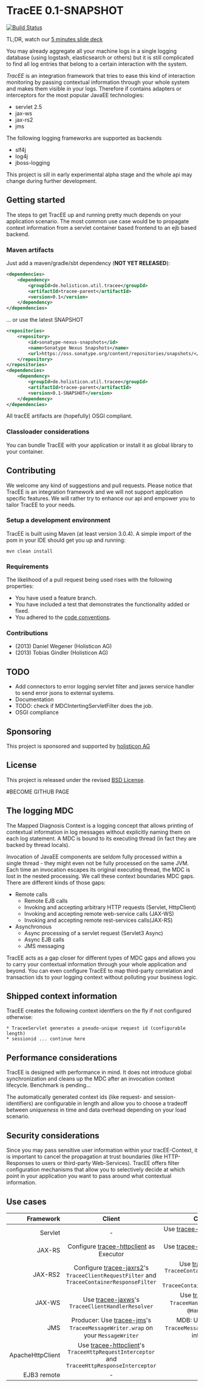 # TracEE 0.1-SNAPSHOT

[![Build Status](https://secure.travis-ci.org/holisticon/tracee.png)](https://travis-ci.org/holisticon/tracee)

TL;DR, watch our [5 minutes slide deck](http://holisticon.github.io/tracee/docs/slides/)

You may already aggregate all your machine logs in a single logging database (using logstash, elasticsearch or others) but it is still
complicated to find all log entries that belong to a certain interaction with the system.

*TracEE* is an integration framework that tries to ease this kind of interaction monitoring by passing contextual information
through your whole system and makes them visible in your logs. Therefore if contains adapters or interceptors for the most popular JavaEE technologies:

* servlet 2.5
* jax-ws
* jax-rs2
* jms

The following logging frameworks are supported as backends

* slf4j
* log4j
* jboss-logging

This project is sill in early experimental alpha stage and the whole api may change during further development.

## Getting started

The steps to get TracEE up and running pretty much depends on your application scenario. The most common use case would be to
propagate context information from a servlet container based frontend to an ejb based backend.


### Maven artifacts

Just add a maven/gradle/sbt dependency (__NOT YET RELEASED__):
```xml
<dependencies>
    <dependency>
        <groupId>de.holisticon.util.tracee</groupId>
        <artifactId>tracee-parent</artifactId>
        <version>0.1</version>
    </dependency>
</dependencies>
```

... or use the latest SNAPSHOT

```xml
<repositories>
    <repository>
        <id>sonatype-nexus-snapshots</id>
        <name>Sonatype Nexus Snapshots</name>
        <url>https://oss.sonatype.org/content/repositories/snapshots/</url>
    </repository>
</repositories>
<dependencies>
    <dependency>
        <groupId>de.holisticon.util.tracee</groupId>
        <artifactId>tracee-parent</artifactId>
        <version>0.1-SNAPSHOT</version>
    </dependency>
</dependencies>
```

All tracEE artifacts are (hopefully) OSGI compliant.

### Classloader considerations

You can bundle TracEE with your application or install it as global library to your container.


## Contributing

We welcome any kind of suggestions and pull requests. Please notice that TracEE is an integration framework and we will not support
application specific features. We will rather try to enhance our api and empower you to tailor TracEE to your needs.

### Setup a development environment
TracEE is built using Maven (at least version 3.0.4).
A simple import of the pom in your IDE should get you up and running:

``mvn clean install``

### Requirements
The likelihood of a pull request being used rises with the following properties:

- You have used a feature branch.
- You have included a test that demonstrates the functionality added or fixed.
- You adhered to the [code conventions](http://www.oracle.com/technetwork/java/javase/documentation/codeconvtoc-136057.html).

### Contributions

- (2013) Daniel Wegener (Holisticon AG)
- (2013) Tobias Gindler (Holisticon AG)

## TODO
- Add connectors to error logging servlet filter and jaxws service handler to send error jsons to external systems.
- Documentation
- TODO: check if MDCIntertingServletFilter does the job.
- OSGI compliance

## Sponsoring
This project is sponsored and supported by [holisticon AG](http://www.holisticon.de/)

## License
This project is released under the revised [BSD License](LICENSE).

#BECOME GITHUB PAGE
## The logging MDC
The Mapped Diagnosis Context is a logging concept that allows printing of contextual information in log messages
without explicitly naming them on each log statement. A MDC is bound to its executing thread (in fact they are backed by thread locals).

Invocation of JavaEE components are seldom fully processed within a single thread - they might even not be fully processed
on the same JVM. Each time an invocation escapes its original executing thread, the MDC is lost in the nested processing.
We call these context boundaries MDC gaps. There are different kinds of those gaps:

* Remote calls
    * Remote EJB calls
    * Invoking and accepting arbitrary HTTP requests (Servlet, HttpClient)
    * Invoking and accepting remote web-service calls (JAX-WS)
    * Invoking and accepting remote rest-services calls(JAX-RS)
* Asynchronous
    * Async processing of a servlet request (Servlet3 Async)
    * Async EJB calls
    * JMS messaging


TracEE acts as a gap closer for different types of MDC gaps and allows you to carry your contextual information through
your whole application and beyond. You can even configure TracEE to map third-party correlation and transaction ids to
your logging context without polluting your business logic.


## Shipped context information
TracEE creates the following context identfiers on the fly if not configured otherwise:

    * TraceeServlet generates a pseudo-unique request id (configurable length)
    * sessionid ... continue here


## Performance considerations

TracEE is designed with performance in mind. It does not introduce global synchronization and cleans up the MDC after
an invocation context lifecycle. Benchmark is pending...

The automatically generated context ids (like request- and session-identifiers) are configurable in length and allow you
to choose a tradeoff between _uniqueness_ in time and data overhead depending on your load scenario.

## Security considerations

Since you may pass sensitive user information within your tracEE-Context, it is important to cancel the propagation at
trust boundaries (like HTTP-Responses to users or third-party Web-Services). TracEE offers filter configuration mechanisms
that allow you to selectively decide at which point in your application you want to pass around what contextual information.


## Use cases

| Framework | Client | Container |
| ---------:|:------:|:---------:|
| Servlet   | - | Use [tracee-servlet](servlet) as a servlet filter. |
| JAX-RS    | Configure [tracee-httpclient](httpclient) as Executor | Use [tracee-servlet](servlet) as a servlet filter. |
| JAX-RS2   | Configure [tracee-jaxrs2](jaxrs2)'s `TraceeClientRequestFilter` and `TraceeContainerResponseFilter` | Use [tracee-jaxrs2](jaxrs2)'s `TraceeContainerRequestFilter` and `TraceeContainerResponseFilter`. |
| JAX-WS    | Use [tracee-jaxws](jaxws)'s `TraceeClientHandlerResolver` | Use [tracee-jaxws](jaxws)'s `TraceeHandlerChain.xml` as `@HandlerChain`. |
| JMS       | Producer: Use [tracee-jms](jms)'s `TraceeMessageWriter.wrap` on your `MessageWriter` | MDB: Use [trace-jms](jms)'s `TraceeMessageListener` as EJB interceptor. |
| ApacheHttpClient | Use [tracee-httpclient](httpclient)'s `TraceeHttpRequestInterceptor` and `TraceeHttpResponseInterceptor` | - |
| EJB3 remote | - | - |
